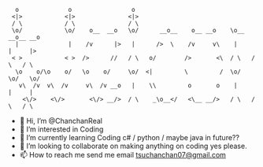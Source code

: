 ```
  o              o                 o                                           
 <|>            <|>               <|>                                          
 / \            / \               / \                                          
 \o/            \o/    o__  __o   \o/      __o__    o__ __o    \o__ __o__ __o  
  |              |    /v      |>   |      />  \    /v     v\    |     |     |> 
 < >            < >  />      //   / \   o/        />       <\  / \   / \   / \ 
  \o    o/\o    o/   \o    o/     \o/  <|         \         /  \o/   \o/   \o/ 
   v\  /v  v\  /v     v\  /v __o   |    \\         o       o    |     |     |  
    <\/>    <\/>       <\/> __/>  / \    _\o__</   <\__ __/>   / \   / \   / \
```

- 👋 Hi, I’m @ChanchanReal
- 👀 I’m interested in Coding
- 🌱 I’m currently learning Coding c# / python / maybe java in future??
- 💞️ I’m looking to collaborate on making anything on coding yes please.
- 📫 How to reach me send me email tsuchanchan07@gmail.com

<!---
ChanchanReal/ChanchanReal is a ✨ special ✨ repository because its `README.md` (this file) appears on your GitHub profile.
You can click the Preview link to take a look at your changes.
--->
